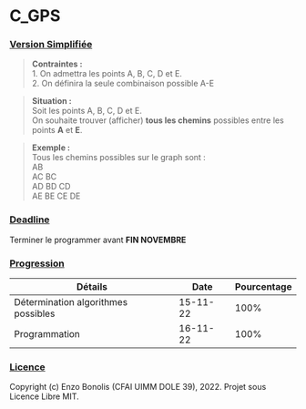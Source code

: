 # C_GPS

### <ins>Version Simplifiée</ins>

> **Contraintes :**
> <br> 1. On admettra les points A, B, C, D et E.
> <br> 2. On définira la seule combinaison possible A-E

> **Situation :**
> <br> Soit les points A, B, C, D et E.
> <br> On souhaite trouver (afficher) **tous les chemins** possibles entre les points **A** et **E**.

> **Exemple :**
> <br> Tous les chemins possibles sur le graph sont :
> <br> AB
> <br> AC BC
> <br> AD BD CD
> <br> AE BE CE DE

### <ins>Deadline</ins>

Terminer le programmer avant **FIN NOVEMBRE**

### <ins>Progression</ins>

| Détails                             | Date     | Pourcentage |
|-------------------------------------|----------|-------------|
| Détermination algorithmes possibles | 15-11-22 | 100%        |
| Programmation                       | 16-11-22 | 100%        |

### <ins>Licence</ins>
Copyright (c) Enzo Bonolis (CFAI UIMM DOLE 39), 2022.
Projet sous Licence Libre MIT.
